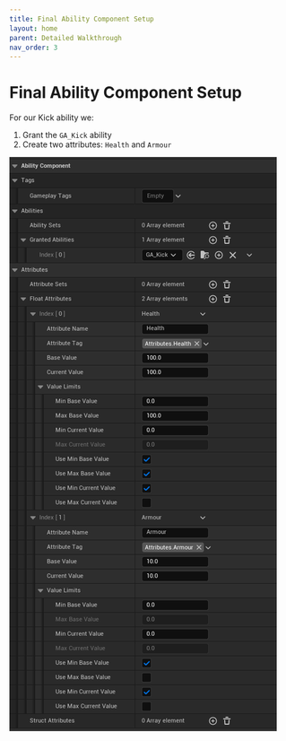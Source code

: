 ```yaml
---
title: Final Ability Component Setup
layout: home
parent: Detailed Walkthrough
nav_order: 3
---
```


# Final Ability Component Setup
For our Kick ability we: 
1. Grant the `GA_Kick` ability
2. Create two attributes: `Health` and `Armour`  

![a screenshot of the final setup of the ability component](images/BS_FinalACSetup.png)
